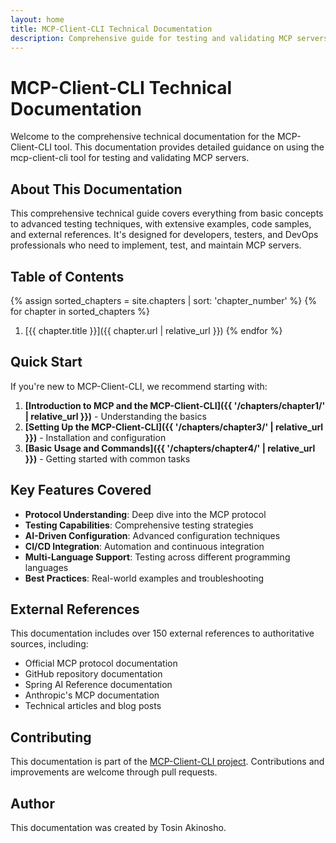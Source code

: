```yaml
---
layout: home
title: MCP-Client-CLI Technical Documentation
description: Comprehensive guide for testing and validating MCP servers
---
```


# MCP-Client-CLI Technical Documentation

Welcome to the comprehensive technical documentation for the MCP-Client-CLI tool. This documentation provides detailed guidance on using the mcp-client-cli tool for testing and validating MCP servers.

## About This Documentation

This comprehensive technical guide covers everything from basic concepts to advanced testing techniques, with extensive examples, code samples, and external references. It's designed for developers, testers, and DevOps professionals who need to implement, test, and maintain MCP servers.

## Table of Contents

{% assign sorted_chapters = site.chapters | sort: 'chapter_number' %}
{% for chapter in sorted_chapters %}
1. [{{ chapter.title }}]({{ chapter.url | relative_url }})
{% endfor %}

## Quick Start

If you're new to MCP-Client-CLI, we recommend starting with:

1. **[Introduction to MCP and the MCP-Client-CLI]({{ '/chapters/chapter1/' | relative_url }})** - Understanding the basics
2. **[Setting Up the MCP-Client-CLI]({{ '/chapters/chapter3/' | relative_url }})** - Installation and configuration
3. **[Basic Usage and Commands]({{ '/chapters/chapter4/' | relative_url }})** - Getting started with common tasks

## Key Features Covered

- **Protocol Understanding**: Deep dive into the MCP protocol
- **Testing Capabilities**: Comprehensive testing strategies
- **AI-Driven Configuration**: Advanced configuration techniques
- **CI/CD Integration**: Automation and continuous integration
- **Multi-Language Support**: Testing across different programming languages
- **Best Practices**: Real-world examples and troubleshooting

## External References

This documentation includes over 150 external references to authoritative sources, including:

- Official MCP protocol documentation
- GitHub repository documentation
- Spring AI Reference documentation
- Anthropic's MCP documentation
- Technical articles and blog posts

## Contributing

This documentation is part of the [MCP-Client-CLI project](https://github.com/your-username/mcp-client-cli). Contributions and improvements are welcome through pull requests.

## Author

This documentation was created by Tosin Akinosho. 